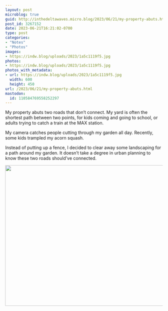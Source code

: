 ```yaml
---
layout: post
microblog: true
guid: http://inthedeltawaves.micro.blog/2023/06/21/my-property-abuts.html
post_id: 3267152
date: 2023-06-21T16:21:02-0700
type: post
categories:
- "Notes"
- "Photos"
images:
- https://indw.blog/uploads/2023/1a5c1119f5.jpg
photos:
- https://indw.blog/uploads/2023/1a5c1119f5.jpg
photos_with_metadata:
- url: https://indw.blog/uploads/2023/1a5c1119f5.jpg
  width: 600
  height: 450
url: /2023/06/21/my-property-abuts.html
mastodon:
  id: 110584769558252297
---
```

My property abuts two roads that don’t connect. My yard is often the shortest path between two
points, for kids coming and going to school, or adults trying to catch a train at the MAX station. 

My camera catches people cutting through my garden all day. Recently, some kids trampled my acorn squash. 

Instead of putting up a fence, I decided to clear away some landscaping for a path around my garden. It doesn’t take a degree in urban planning to know these two roads should’ve connected. 

<img src="uploads/2023/1a5c1119f5.jpg" width="600" height="450" alt="">
